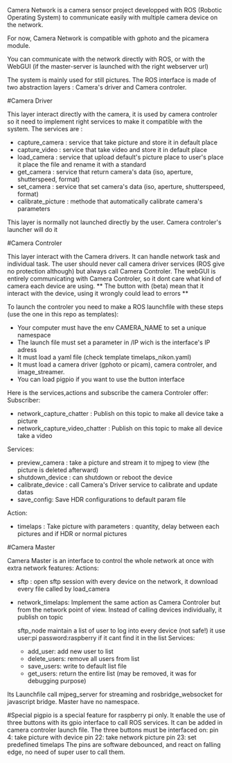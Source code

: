 Camera Network is a camera sensor project developped with ROS (Robotic Operating System) to communicate easily with multiple camera device on the network.

For now, Camera Network is compatible with gphoto and the picamera module.

You can communicate with the network directly with ROS, or with the WebGUI (if the master-server is launched with the right webserver url)

The system is mainly used for still pictures. The ROS interface is made of two abstraction layers : Camera's driver and Camera controler.

#Camera Driver

This layer interact directly with the camera, it is used by camera controler so it need to implement right services to make it compatible with the system. The services are :
* capture_camera : service that take picture and store it in default place
* capture_video : service that take video and store it in default place
* load_camera : service that upload default's picture place to user's place it place the file and rename it with a standard
* get_camera : service that return camera's data (iso, aperture, shutterspeed, format)
* set_camera : service that set camera's data (iso, aperture, shutterspeed, format)
* calibrate_picture : methode that automatically calibrate camera's parameters

This layer is normally not launched directly by the user. Camera controler's launcher will do it

#Camera Controler

This layer interact with the Camera drivers. It can handle network task and individual task. The user should never call camera driver services (ROS give no protection although) but always call Camera Controler. The webGUI is entirely communicating with Camera Controler, so it dont care what kind of camera each device are using. ** The button with (beta) mean that it interact with the device, using it wrongly could lead to errors **

To launch the controler you need to make a ROS launchfile with these steps (use the one in this repo as templates):
- Your computer must have the env CAMERA_NAME to set a unique namespace
- The launch file must set a parameter in /IP wich is the interface's IP adress
- It must load a yaml file (check template timelaps_nikon.yaml)
- It must load a camera driver (gphoto or picam), camera controler, and image_streamer.
- You can load pigpio if you want to use the button interface

Here is the services,actions and subscribe the camera Controler offer:
Subscriber:
* network_capture_chatter : Publish on this topic to make all device take a picture
* network_capture_video_chatter : Publish on this topic to make all device take a video

Services:
* preview_camera : take a picture and stream it to mjpeg to view (the picture is deleted afterward)
* shutdown_device : can shutdown or reboot the device
* calibrate_device : call Camera's Driver service to calibrate and update datas
* save_config: Save HDR configurations to default param file

Action:
* timelaps : Take picture with parameters : quantity, delay between each pictures and if HDR or normal pictures

#Camera Master

Camera Master is an interface to control the whole network at once with extra network features:
Actions:
* sftp : open sftp session with every device on the network, it download every file called by load_camera
* network_timelaps: Implement the same action as Camera Controler but from the network point of view. Instead of calling devices individually, it publish on topic 

  sftp_node maintain a list of user to log into every device (not safe!) it use user:pi password:raspberry if it cant   find it in the list
  Services:
  * add_user: add new user to list
  * delete_users: remove all users from list
  * save_users: write to default list file
  * get_users: return the entire list (may be removed, it was for debugging purpose)

Its Launchfile call mjpeg_server for streaming and rosbridge_websocket for javascript bridge. 
Master have no namespace.

#Special
pigpio is a special feature for raspberry pi only. It enable the use of three buttons with its gpio interface to call ROS services. It can be added in camera controler launch file. The three buttons must be interfaced on:
pin 4: take picture with device
pin 22: take network picture
pin 23: set predefined timelaps
The pins are software debounced, and react on falling edge, no need of super user to call them.


